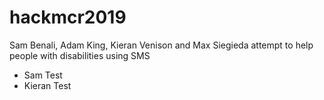 # hackmcr2019

Sam Benali, Adam King, Kieran Venison and Max Siegieda attempt to help people with disabilities using SMS

- Sam Test
- Kieran Test
